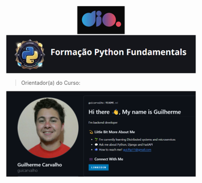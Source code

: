 <div align="center">
<img src="https://github.com/MarciaMoreno/Python--DIO/blob/main/assets/icon_dio_single.png?raw=true" alt="Logo da DIO">
</div>

<div align="center">
     <img src="https://github.com/MarciaMoreno/Python--DIO/blob/main/assets/logo_python-dio.png?raw=true" alt="Logo Python">
</div>



>Orientador(a) do Curso: 
<div align="center">
     <a href="https://github.com/guicarvalho">
          <img src="https://github.com/MarciaMoreno/Python--DIO/blob/main/assets/professor.png?raw=true" alt="Foto com os dados do orientador do curso">
     </a>
</div>

